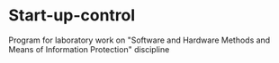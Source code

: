 # Start-up-control
Program for laboratory work on "Software and Hardware Methods and Means of Information Protection" discipline
